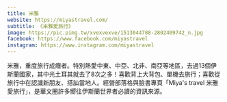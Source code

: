 ```yaml
---
title: 米雅
website: https://miyastravel.com/
subtitle: 《米雅愛旅行》
image: https://pic.pimg.tw/xvexvexve/1513044788-2802409742_n.jpg
facebook: https://www.facebook.com/miyastravel
instagram: https://www.instagram.com/miyastravel
---
```


米雅，重度旅行成癮者。特別熱愛中東、中亞、北非、南亞等地區，去過13個伊斯蘭國家，其中光土耳其就去了8次之多！喜歡背上大背包、單機去旅行；喜歡從旅行中在認識新朋友、搭訕當地人。經營部落格與臉書專頁「Miya's travel 米雅愛旅行」，是華文圈許多嚮往伊斯蘭世界者必讀的資訊來源。
